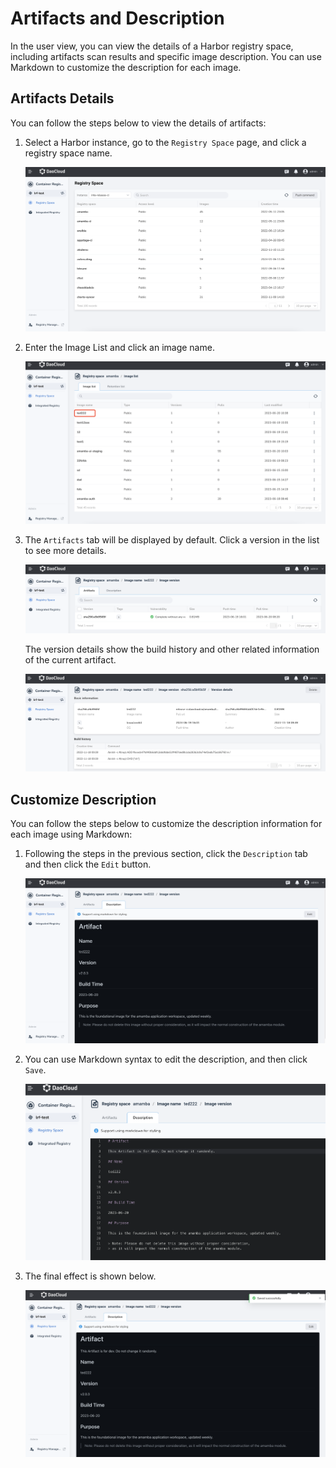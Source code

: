# Artifacts and Description

In the user view, you can view the details of a Harbor registry space,
including artifacts scan results and specific image description.
You can use Markdown to customize the description for each image.

## Artifacts Details

You can follow the steps below to view the details of artifacts:

1. Select a Harbor instance, go to the `Registry Space` page, and click a registry space name.

    ![Enter registry space](../images/desc01.png)

2. Enter the Image List and click an image name.

    ![Image List](../images/desc02.png)

3. The `Artifacts` tab will be displayed by default. Click a version in the list to see more details.

    ![Artifacts](../images/desc03.png)

    The version details show the build history and other related information of the current artifact.

    ![Artifacts](../images/desc04.png)

## Customize Description

You can follow the steps below to customize the description information for each image using Markdown:

1. Following the steps in the previous section, click the `Description` tab and then click the `Edit` button.

    ![edit](../images/desc05.png)

2. You can use Markdown syntax to edit the description, and then click `Save`.

    ![save](../images/desc06.png)

3. The final effect is shown below.

    ![result](../images/desc07.png)
